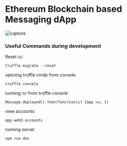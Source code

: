 # Ethereum Blockchain based Messaging dApp


![capture](https://user-images.githubusercontent.com/11767495/46964583-163d0580-d0c6-11e8-819a-145242413807.JPG)

### Useful Commands during development

Reset cc
```
truffle migrate --reset
```
opening truffle cmdp from console
```
truffle console
```
running cc from truffle console
```
Message.deployed().then(function(i) {app =i; })
```
view accounts
```
app.web3.accounts
```
running server
```
npm run dev
```
